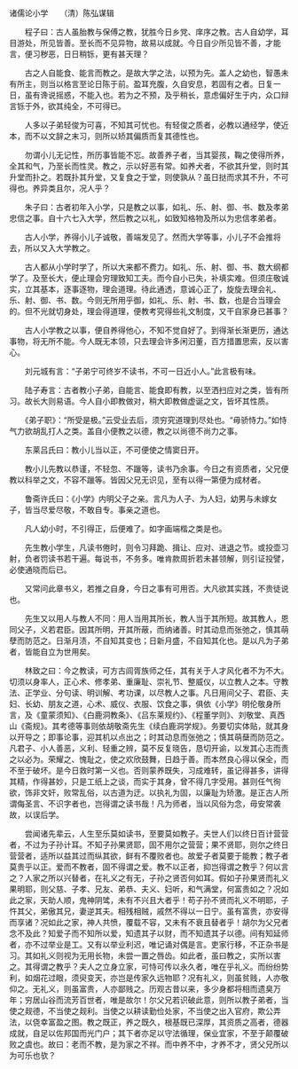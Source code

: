 
诸儒论小学　　（清）陈弘谋辑

　　程子曰：古人虽胎教与保傅之教，犹胜今日乡党、庠序之教。古人自幼学，耳目游处，所见皆善。至长而不见异物，故易以成就。今日自少所见皆不善，才能言，便习秽恶，日日稍铄，更有甚天理？

　　古之人自能食、能言而教之。是故大学之法，以预为先。盖人之幼也，智愚未有所主，则当以格言至论日陈于前。盈耳充腹，久自安息，若固有之者。日复一日，虽有谗说摇惑，不能入也。若为之不预，及乎稍长，意虑偏好生于内，众口辩言铄于外，欲其纯全，不可得已。

　　人多以子弟轻俊为可喜，不知其可忧也。有轻俊之质者，必教以通经学，使近本，而不以文辞之末习，则所以矫其偏质而复其德性也。

　　勿谓小儿无记性，所历事皆能不忘。故善养子者，当其婴孩，鞠之使得所养，全其和气，乃至长而性灵。教之，示以好恶有常。如养犬者，不欲其升堂，则时其升堂而扑之。若既扑其升堂，又复食之于堂，则使孰从？虽日挞而求其不升，不可得也。养异类且尔，况人乎？

　　朱子曰：古者初年入小学，只是教之以事，如礼、乐、射、御、书、数及孝弟忠信之事。自十六七入大学，然后教之以礼，如致知格物及所以为忠信孝弟者。

　　古人小学，养得小儿子诚敬，善端发见了。然而大学等事，小儿子不会推将去，所以又入大学教之。

　　古人都从小学时学了，所以大来都不费力。如礼、乐、射、御、书、数大纲都学了。及至长大，便止理会穷理致知工夫。而今自小已失，补填实难。但须庄敬诚实，立其基本，逐事逐物，理会道理。待此通透，意诚心正了，旋旋去理会礼、乐、射、御、书、数。今则无所用乎御，如礼、乐、射、书、数，也是合当理会的。但不光就切身处，理会得道理，便教考究得些礼文制度，又干自家身已甚事？

　　古人小学教之以事，便自养得他心，不知不觉自好了。到得渐长渐更历，通达事物，将无所不能。今人既无本领，只去理会许多闲汩董，百方措置思索，反以害心。

　　刘元城有言：“子弟宁可终岁不读书，不可一日近小人。”此言极有味。

　　陆子寿言：古者教小子弟，自能言、能食即有教，以至洒扫应对之类，皆有所习。故长大则易语。今人自小即教做对，稍大即教做虚诞之文，皆坏其性质。

　　《弟子职》：“所受是极。”云受业去后，须穷究道理到尽处也。“毋骄恃力。”如恃气力欲胡乱打人之类。盖自小便教之以德，教之以尚德不尚力之事。

　　东莱吕氏曰：教小儿当以正，不可便使之情窦日开。

　　教小儿先教以恭谨，不轻忽、不躐等，读书乃余事。今日之有资质者，父兄便教以科举之文，不容不躐等。皆因父兄无识见，至有以得一第便为成材者。

　　鲁斋许氏曰：《小学》内明父子之亲。言凡为人子、为人妇，幼男与未嫁女子，皆当尽爱尽敬，不敢自专。事亲之道也。

　　凡人幼小时，不引得正，后便难了。如字画端楷之类是也。

　　先生教小学生，凡读书倦时，则令习拜跪、揖让、应对、进退之节。或投壶习射，负者罚读书若干遍。每说书，不务多。唯肯款周折若未甚领解，则引证投譬，必使通晓而后已。

　　又常问此章书义，若推之自身，今日之事有可用否。大凡欲其实践，不贵徒说也。

　　先生又以用人与教人不同：用人当用其所长，教人当于其所短。故其教人，恩同父子，义若君臣。因其所明，开其所蔽，而纳诸善。时其动息而张弛之，慎其萌孽而防范之。日渐月渍，不自知其变也；日新月盛，不自知其化也。是以凡为子弟者，皆能自立为世用矣。

　　林致之曰：今之教读，可方古闾胥族师之任，其有关于人才风化者不为不大。切须以身率人，正心术、修孝弟、重廉耻、崇礼节、整威仪，以立教人之本。守教法、正学业、分句读、明训解、考功课，以尽教人之事。凡日用间父子、君臣、夫妇、长幼、朋友之道，心术、威仪、衣服、饮食之事，俱依《小学》明伦敬身所言，及《童蒙须知》、《白鹿洞教条》、《吕东莱规约》、《程董学则》、刘敬堂、真西山《斋规》。其考德等事则依胡敬斋先生《续白鹿洞学规》。务要切实体贴，就其身以开导之；即事论事，迎其机以点出之；时其动息而张弛之；慎其萌蘖而防范之。凡君子、小人善恶，义利、轻重之辨，莫不反复晓告，恳切开谕，以发其心志而责之以必为。荣耀之、愧耻之，使之欢欣鼓舞，日趋于善。而本然良心得以保全，而不至于破坏。是今日救时第一义也。否则蒙养既失，习成难转，虽记得甚多，讲得其精，作得甚妙，只是工纸上之谈，而实于其身，曾不得几字受用。甚则任气徇欲，饰非文奸，败常乱俗，以古道为迂。以执礼为固，以廉耻为矫激。是正古人所谓侮圣言、不识字者也，岂得谓之读书哉！凡为师者，当以风俗为念，毋安常袭故，以误后学。

　　尝闻诸先辈云，人生至乐莫如读书，至要莫如教子。夫世人们以终日百计营营者，不过为子孙计耳。不知子孙果贤耶，固不用尔之营营；果不贤耶，则尔之终日营营者，适所以益其过而纵其欲，鲜有不覆败者也。故爱子者莫要于能教；教子者莫贵乎以正。爱而不教者，固不得谓之爱。教不以正者，抑岂得谓之教乎？何以言之？人家之所以兴替者，在礼义之有无，子孙之贤否何如耳。假如子孙果贤而礼义果明耶，则父慈、子孝、兄友、弟恭、夫义、妇听，和气满堂，何富贵如之？况如此之家，天助人顺，鬼神阴骘，未有不兴且大者乎！苟子孙不贤而礼义不明耶，子忤其父，弟傲其兄，妻逆其夫。相残相贼，戚然不得以一日宁。虽有富贵，亦安得而享诸？况如此之家，神人共愤，覆载不容，又未有不衰且替者乎！胡尔为父兄者念不及此？知爱子而不知所以爱，知遗其子以财，而不知遗其子以德。间有知延师者，亦不过举业是工。又有以举业利迟，唯记诵对偶是言。吏家行移，不正杂书是习。其如礼义则视为无用长物，未尝一置之唇齿。如此者，虽曰教之，实所以害之。其得谓之教乎？夫人之立身立家，可恃可传以永久者，唯在乎礼义。而纷纷势利，如烟花过眼，须臾变天，亦岂是传家久远物耶？况有礼义，则虽贫贱，人亦敬仰之。无礼义，则虽富贵，人亦鄙贱之。历观古昔以来，多少身都将相而遗臭万年；穷居山谷而流芳百世者，唯是故尔！尔父兄若识破此意，则所以教子弟者，当使之觌德，不当使之觌利。当使之以耕读勤俭处家，不当使之出入官府，欺公弄法，以侥幸富盈之图。教之既正，养之既久，根基既已深厚，其资质之高者，德器成就，自足以佐邦国而光门户；其下者亦足以守法循理，保业宜家，不至于颠覆破败之虞也。故曰：老而不教，是为家之不祥。而中养不中，才养不才，贤父兄所以为可乐也欤？
